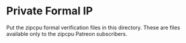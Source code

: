 # Private Formal IP

Put the zipcpu formal verification files in this directory. These are files
available only to the zipcpu Patreon subscribers.
